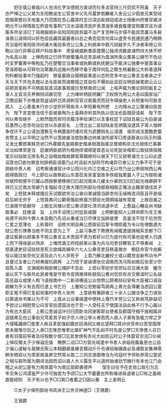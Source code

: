 <!-- { "loadSidebar": true } -->
　　舒庄僖公者临川人也讳化字汝德刚方直谅历仕多法官持三尺侃侃不阿虽　天子亦严惮之公父某为东阳教谕生公官舍中父先月葢梦若麟者入舍云公少孤依兄某受经尝揭斋壁曰天地虽大乃范围在吾心葢其时志识深远矣弱冠成进士授衡州府推官谳决明允不以得情故忘矜尝有事荆门汉水溢堤溃民庐舍漂溺多艰食辄便宜购粟贷且为请赈多所全活巳丁母艰服阕补凤阳凤阳民呰窳不治产复苦种马岁侵不能具茭藁马多毙诛亟公请得间以折色偿且蠲其最窭者曰总之弗克偿柰何其以虚责令民逋民逋乃稍稍苏当是时淮阳徐沛间诸大徭役率咨公公条上利病率中窽凡狱疑岁久不决者率倚公讯鞫以治行异等征拜户科给事中　肃皇峻威断羣臣震慑公独谔谔数直谏然持大体不矫为名高以故　上惮而信之巳持节册蜀藩舟还至巫峡为盘涡所束众栗甚公拥节不色动时支罗寨黄中等构乱乃在楚蜀交当事者或执剿或执抚朝议不能决公驰奏中寔首事业受诛即胁从可释勿治第置兵巡施州而移守备于南坪何乱之敢生杨襄毅公大称善道拜刑科都给事中乃强起时　穆皇委政台阁柄臣乘是以恣刑赏多中出公奏言法者承之于天与天下共也夫既以法与臣矣而谁敢擅之其自任不慑如此会廷议柄臣操笔欲云云公前把其笔称不可柄臣屈其词直事竟寝日至祭南郊公闻　上咳声辄为推论阴阳姤复之渐人主宜法天养微阳词甚切至　上为竦听柄臣阴翼厂卫权倚为用公大恚曰国家设厂卫徼巡毂下亦惟是禁盗诘奸岂其诇刺百官过若属虎而冠令得操吏人长短害何可胜言疏入　上心善虽未行亦少逆折奸萌矣寺人李阳春有所愬　上内降从之公骤谏曰臣尝为　陛下言宜使法信于臣彼皋陶为士虽舜亦听其所执以信法也臣既获请矣　陛下柰何以弗信继乎　上默然既而郑司丞履淳李给谏巳以言事杖廷下诏狱且毙公为白是诚狂愚然心忠柰何诒后世以杀直臣名　上悟立出二臣狱陆金吾炳既没逮其子宵人借衅争攻讦不止公请加澄察无令祸蔓是时诸司竞为武健钩名公请遵　祖宗成法罢酷吏葢务赞主上以平明之治然不以宽故废法尝劾奏边帅某浚所部军□虏请亟诛以风示列镇又发比曹郎某黩货状□外廪廪先是路御史楷承相嵩指属总督顺构杀沈光禄炼巳事暴论治如律至是当　廷谳炳臣欲阴为楷地缪谓顺寔首恶业论死犹坐楷耶公取狱牍指楷笔示曰狱故无炼名有之自楷始楷故罪首第磔顺何以谢天下巳又欲宥诸方士公曰此遗诏意也□欲勿罪宜何辞柄臣语塞乃止时且起大狱将尽构诸异巳者公又力争不可于是阴结中贵人称　诏考察诸谏官计中公而兴化内江交难之无以夺乃出公参政陜西公再疏得致政归　今上即位以故秩起山东寔莅吴吴富室故多佚赋独累窭人子公为按核诸伏赋栉梳使平巳擢山西按察使移病归巳起河南未几擢太仆卿则又归巳起光禄卿辞不拜巳又迁南太常卿乃复强起寻迁南大理历刑部左侍郎故相居正罹法业藉家谪戍其子矣　上怒犹未释或援应天试题欲穷治公奋曰某诚擅当辟柰何无端株连词臣且开是端启后衅无穷乎　上悟竟弗问公颧骨隆起修眉方颐目光烱烱端凝有常度　上故目属之巳滇南守臣献俘　上御五凤楼以受公奏词音吐清洪进退中式　上愈益心睠会尚书缺故事必　廷推请　旨　上持手诏用公时廷臣咸服　上明断能知人公拜命即为言王者尚德不尚刑今罪人未及鞫乃先诏从重或当巳尽律又加辟是使　高皇法不信于后世而仁爱之意薄也　上称善时　诏修大明会典公悉取前后挈令增损着为令以佐律数遇大狱公悉引律奏当绝不伺主意为上下　上益习事虑下欺微有闻辄遣缇骑械系至都下□逮证案甚伙顾事多不核公奏言主术贵因不贵为若好以巳为是代有司事也徒使人归遇上而下得缘是以饰非　上悔悟潞王府校尉某以事为兵马司吏目鞭笞王不怿奏闻　上怒甚逮吏目诏狱掠至死又欲绳其捕卒六七人公奏言吏目秩虽微亦　朝廷命官今由厮役以毙过矣奈何又波及此六七人并死乎　上意乃解北畿校士或以籍觉会新布功令严且督过主者公力辩弗报抗疏再　上乃悟于是谕德张仅调南而洗马陈如故后张至少宗伯陈入直　文渊阁称相臣微公翊护不及此　上尝以雩祀步至郊坛召见诸大臣　幄次谕以天下与朕共此民者惟是守若令宜慎推择称朕指公奏对侃侃有古交儆谊时公名益高忌益众或使人构飞语授南中一二新进横诋公众惊愤公顾弗辩曰安有大臣被口语自疏解为乎义有去而巳遂上书乞归　上雅知公忠勉留笃疏再上弗允会溽暑当虑囚公寔职主笔不得巳复起视事时中贵人张传　上意欲宥重辟者三十余人公据法争之力语张曰第道尚书某以为不可　上竟从公议事竣遣中使持上尊饩羊劳公公又称病笃辞益切予尝过公相慰劳公曰言官拾遗国法也宁吾一人受枉无宁使国法自此格不行予心服以为有古大臣风　上察公恳诚诏许归归而卧龙冈谢客即台使者及郡国守相干旄相属非迫就弗见也公事伯兄笃爱其子如子宗人待公举火者若而人故人子弟有急辄力悍之岁大侵辄蠲庾□食里人疾且革犹强起摄衣冠谒祠又掖北望拜□其孙伏受命曰吾受国厚恩未报惟尔后之人承□志惟忠惟孝比属纩神气不乱如平时先是公梦□天帝使人召巳者有羽葆前导者及将殁数夕居□见其舍傍有赤光大如炬云时公子体震官京兆□讣闻　上悼叹赠太子少保谥庄僖　赐祭二诏□□为营兆域遣中书舍人余临视葢备恩也公自少凝心道秘与我舅氏陈公本相磨砻虽蝝言蠕动斤斤也谏垣每辍直必及诸胜友集禅斋瞑坐栖寂以为常家居虽屏交然常从故二三同志游靡倦当为司寇时予师耿恭简公寔贰之相与联所属为期讲法因而诏以直人大义葢生平以道终始诸劲节媺行有本也江门会稽之从祀公寔有力焉体震今为南比部郎袭德声 
　　邹生曰往予在史局公故引为忘年交朱公鸿谟鉴严少许可独尝为予颂□公大节亹亹古所称难进易退者公□有之虽峭直能结知　天子有以也予□□其□者着之□因以暴　主上圣明云 

　　○太子少保刑部尚书凤洲王公世贞神道□（王锡爵） 

　　王锡爵 
